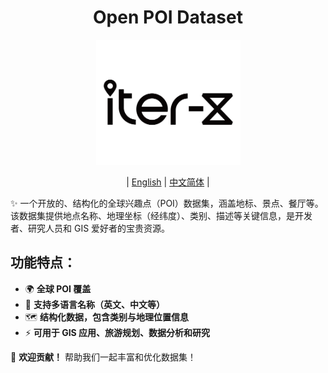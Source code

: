 <div align="center">

  <h1>Open POI Dataset</h1>

  <img src="./logo.png" alt="Logo" width="231" height="200" />

</div>

<div align="center">

| [English](https://github.com/Iter-X/open-poi-datasets) | [中文简体](README.zh-CN.md) |

</div>

✨ 一个开放的、结构化的全球兴趣点（POI）数据集，涵盖地标、景点、餐厅等。该数据集提供地点名称、地理坐标（经纬度）、类别、描述等关键信息，是开发者、研究人员和 GIS 爱好者的宝贵资源。

## **功能特点**：
- 🌍 **全球 POI 覆盖**
- 📍 **支持多语言名称（英文、中文等）**
- 🗺️ **结构化数据，包含类别与地理位置信息**
- ⚡ **可用于 GIS 应用、旅游规划、数据分析和研究**

🚀 **欢迎贡献！** 帮助我们一起丰富和优化数据集！
